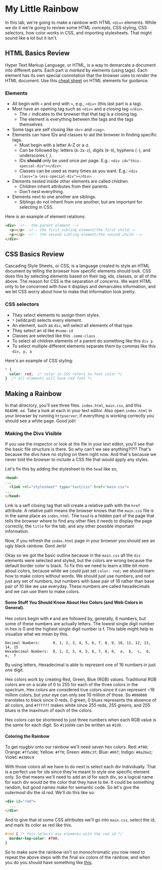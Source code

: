 # My Little Rainbow

In this lab, we're going to make a rainbow with HTML `<div>` elements. While
we do it we're going to review some HTML concepts, CSS styling, CSS selectors,
how color works in CSS, and importing stylesheets.  That might sound like a lot
but it isn't.

## HTML Basics Review

 Hyper Text Markup Language, or HTML, is a way to demarcate a document into
different parts. Each part is _marked_ by elements (using tags). Each element
has its own special connotation that the browser uses to _render_ the HTML
document. Use this [cheat
sheet](http://www.cril.univ-artois.fr/~lecoutre/teaching/web/sheets/HTML.pdf)
on HTML elements for guidance.

### Elements

- All begin with `<` and end with `>`, e.g., `<div>` (this last part is a tag).
- Most have an opening tag such as `<div>` and a closing tag `</div>`.
  + The `/` indicates to the browser that that tag is a closing tag.
  + The element is everything between the tags and the tags themselves.
- Some tags are self closing like `<br>` and `<img>`.
- Elements can have IDs and classes to aid the browser in finding specific tags.
  + Must begin with a letter A-Z or a-z.
  + Can be followed by: letters (`A-Za-z`), digits (`0-9`), hyphens (`-`), and underscores (`_`).
  + IDs **should** only be used once per page. E.g.: `<div id="this-special-div"></div>`.
  + Classes can be used as many times as you want. E.g.: `<div class="a-less-special-div"></div>`.
- Elements nested inside other elements are called children.
  + Children inherit attributes from their parents.
  + Don't nest everything.
- Elements next to one another are siblings.
  + Siblings do not inherit from one another, but are important for selecting in CSS.

Here is an example of element relations:

```html
<div>  <!-- the parent element -->
  <p></p>  <!-- the first sibling element/the first child-->
  <p></p>  <!-- the second sibling element/the second child -->
</div>
```

## CSS Basics Review

Cascading Style Sheets, or CSS, is a language created to style an HTML document
by telling the browser how specific elements should look. CSS does this by
selecting elements based on their tag, ids, classes, or all of the above. The
reason for CSS is the separation of concerns. We want HTML only to be concerned
with how it displays and demarcates information, and we let CSS worry about how
to make that information look pretty.

### CSS selectors

  - They select elements to assign them styles.
  - `*` (wildcard) selects every element.
  - An element, such as `div`, will select all elements of that type.
  - They select an id like `#some-id`
  - Classes are selected like this `.some-class`
  - To select all children elements of a parent do something like this `div p`
  - To select multiple different elements separate them by commas like this `div, p, a`

Here's an example of CSS styling:

```css
* {
  color: red;  /* color in CSS refers to font color */
}  /* all elements will have red font */
```

## Making a Rainbow

In that directory, you'll see three files. `index.html`, `main.css`, and this
`README.md`.  Take a look at each in your text editor. Also open `index.html` in
your browser by running `httpserver`; if everything is working correctly you
should see a white page. Good job!

### Making the Divs Visible

 If you use the inspector or look at the file in your text editor, you'll see
that the basic file structure is there.  So why can't we see anything?!?!?
That's because the divs have no styling on them right now.  And that's because
we never told the browser to include a CSS file that would apply any styles.

Let's fix this by adding the stylesheet to the `head` like so,

```html
<head>
...
  <link rel="stylesheet" type="text/css" href="main.css">
...
</head>
```

Link is a self closing tag that will create a relative path with the `href`
attribute.  A relative path means the browser knows that the `main.css` file is
in the same place as `index.html`.  The `head` is a hidden part of the page
that tells the browser where to find any other files it needs to display the
page correctly, the `title` for the tab, and any other possible important
information.

Now, if you refresh the `index.html` page in your browser you should see an ugly
black rainbow.  Gerd Jerb!

Okay so we got the basic outline because in the `main.css` all the `div`
elements were selected and styled, but the colors are wrong because the default
border color is black.  To fix this we need to learn a little bit more about
colors, because while we could just set `color: red;` we should learn how to
make colors without words.  We should just use numbers, and not just any set of
numbers, but numbers with base pair of 16 rather than base pair of 10 like we
use everyday.  These numbers are called hexadecimals and we can use them to make
colors.

#### Some Stuff You Should Know About Hex Colors (and Web Colors in General).

Hex colors begin with `#` and are followed by, generally, 6 numbers, but some
of these numbers are actually letters.  The lowest single digit number in hex
is 0 and the highest single digit number is f.  This table might help to
visualize what we mean by this.

```
Decimal Numbers:      0, 1, 2, 3, 4, 5, 6, 7, 8, 9, 10, 11, 12, 13, 14, 15
Hexadecimal Numbers:  0, 1, 2, 3, 4, 5, 6, 7, 8, 9,  a,  b,  c,  d,  e,  f
```

By using letters, Hexadecimal is able to represent one of 16 numbers in just _one_ digit.

Hex colors work by creating Red, Green, Blue (RGB) values.  Traditional RGB
colors are on a scale of 0 to 255 for each of the three colors in the spectrum.
Hex colors are considered true colors since it can represent ~16 million colors,
but your eye can only see 10 million of those.  So `#000000` translates to black
since 0 reds, 0 green, 0 blues represents the absence of all colors, and
`#ffffff` makes white since 255 reds, 255 greens, and 255 blues is the maximum
of each of the colors.   

Hex colors can be shortened to just three numbers when each RGB value is the
same for each digit. So `#11dd99` can be written as `#1d9`.

#### Coloring the Rainbow

To get roygbiv onto our rainbow we'll need seven hex colors. Red: `#f00`;
Orange: `#ffa500`; Yellow: `#ff0`; Green: `#00bc3f`; Blue: `#06f`; Indigo:
`#8a2be2`; Violet: `#d300c9`

With those colors all we have to do next is select each div individually.  That
is a perfect use for ids since they're meant to style one specific element only.
So that means we'll need to add an id for each div, so a logical name for each
div would be the color that they have to be.  It could be something random, but
good names make for semantic code. So let's give the outermost div the id _red_.
We'll do this like so:

```html
<div id="red">
  ...
</div>
```

And to give that id some CSS attributes we'll go into `main.css`, select the id,
and mark its color as red like this.

```css
#red { /* this selects any elements with the red id */
  border-top-color: #f00;
}
```

So to make sure the rainbow isn't so monochromatic you now need to repeat the
above steps with the final six colors of the rainbow, and when you do you should
have something like
[this](http://i0.kym-cdn.com/photos/images/original/000/118/087/2468904593_6a7c692ab6.jpg).
